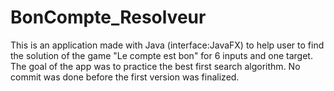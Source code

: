 # BonCompte_Resolveur
This is an application made with Java (interface:JavaFX) to help user to find the solution of the game "Le compte est bon" for 6 inputs and one target.
The goal of the app was to practice the best first search algorithm. 
No commit was done before the first version was finalized. 
